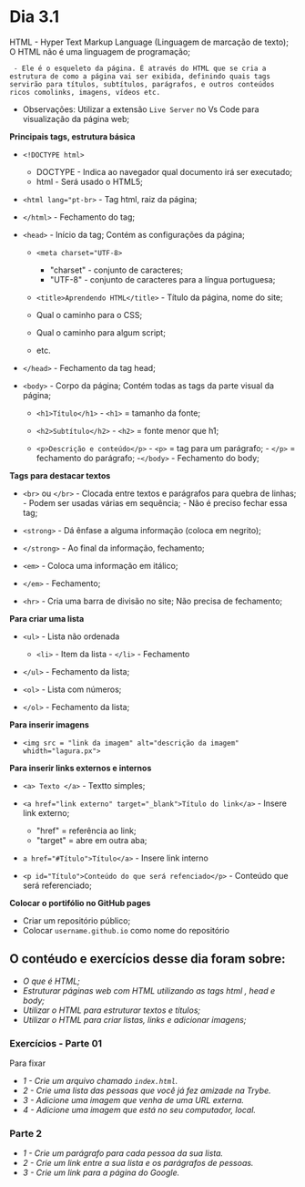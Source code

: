 # Dia 3.1

HTML - Hyper Text Markup Language (Linguagem de marcação de texto);
       O HTML não é uma linguagem de programação;

     - Ele é o esqueleto da página. É através do HTML que se cria a estrutura de como a página vai ser exibida, definindo quais tags servirão para títulos, subtítulos, parágrafos, e outros conteúdos ricos comolinks, imagens, vídeos etc.

- Observações: Utilizar a extensão `Live Server` no Vs Code para visualização da página web;



**Principais tags, estrutura básica**

- `<!DOCTYPE html>`
    - DOCTYPE - Indica ao navegador qual documento irá ser executado;
    - html - Será usado o HTML5;

- `<html lang="pt-br>` - Tag html, raiz da página;
- `</html>` - Fechamento do tag;


- `<head>` - Início da tag; Contém as configurações da página;
    - `<meta charset="UTF-8>`
        - "charset" - conjunto de caracteres;
        - "UTF-8" - conjunto de caracteres para a língua portuguesa; 

    - `<title>Aprendendo HTML</title>` - Título da página, nome do site;

    - Qual o caminho para o CSS;
    - Qual o caminho para algum script;
    - etc.
- `</head>` - Fechamento da tag head;


- `<body>` - Corpo da página; Contém todas as tags da parte visual da página;
    - `<h1>Título</h1>` - `<h1>` = tamanho da fonte;

    - `<h2>Subtítulo</h2>` - `<h2>` = fonte menor que h1;

    - `<p>Descrição e conteúdo</p>` - `<p>` = tag para um parágrafo;
                                    - `</p>` = fechamento do parágrafo;
-`</body>` - Fechamento do body;



**Tags para destacar textos**

- `<br>` ou `</br>` - Clocada entre textos e parágrafos para quebra de linhas;
                    - Podem ser usadas várias em sequência;
                    - Não é preciso fechar essa tag;

- `<strong>` - Dá ênfase a alguma informação (coloca em negrito);
- `</strong>` - Ao final da informação, fechamento;

- `<em>` - Coloca uma informação em itálico;
- `</em>` - Fechamento;

- `<hr>` - Cria uma barra de divisão no site; Não precisa de fechamento;



**Para criar uma lista**

- `<ul>` - Lista não ordenada
    - `<li>` - Item da lista - `</li>` - Fechamento 
- `</ul>` - Fechamento da lista;


- `<ol>` - Lista com números;
- `</ol>` - Fechamento da lista;



**Para inserir imagens**

- `<img src = "link da imagem" alt="descrição da imagem" whidth="lagura.px">` 



**Para inserir links externos e internos**

- `<a> Texto </a>` - Textto simples;

- `<a href="link externo" target="_blank">Título do link</a>` - Insere link externo;
    - "href" = referência ao link;
    - "target" = abre em outra aba;

- `a href="#Título">Título</a>` - Insere link interno
- `<p id="Título">Conteúdo do que será refenciado</p>` - Conteúdo que será referenciado;



**Colocar o portifólio no GitHub pages**

- Criar um repositório público;
- Colocar `username.github.io` como nome do repositório



## O contéudo e exercícios desse dia foram sobre:

* *O que é HTML;*
* *Estruturar páginas web com HTML utilizando as tags html , head e body;*
* *Utilizar o HTML para estruturar textos e títulos;*
* *Utilizar o HTML para criar listas, links e adicionar imagens;*

### Exercícios - Parte 01

Para fixar

* *1 - Crie um arquivo chamado `index.html`.*
* *2 - Crie uma lista das pessoas que você já fez amizade na Trybe.*
* *3 - Adicione uma imagem que venha de uma URL externa.*
* *4 - Adicione uma imagem que está no seu computador, local.*

### Parte 2

* *1 - Crie um parágrafo para cada pessoa da sua lista.*
* *2 - Crie um link entre a sua lista e os parágrafos de pessoas.*
* *3 - Crie um link para a página do Google.*